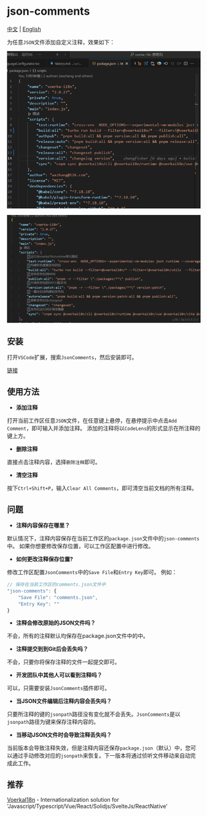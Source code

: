 # json-comments

[中文](./README_CN.md) | [English](./README.md) 

为任意`JSON`文件添加自定义注释，效果如下：

![](./preview.gif)

![](./preview2.gif)

## 安装

打开`VSCode`扩展，搜索`JsonComments`，然后安装即可。

[链接](https://marketplace.visualstudio.com/items?itemName=wxzhang.json-comments&ssr=false#review-details)

## 使用方法

- **添加注释**

打开当前工作区任意`JSON`文件，在任意键上悬停，在悬停提示中点击`Add Comment`，即可输入并添加注释。
添加的注释将以`CodeLens`的形式显示在所注释的键上方。

- **删除注释**

直接点击注释内容，选择`删除注释`即可。

- **清空注释**

按下`Ctrl+Shift+P`，输入`Clear All Comments`，即可清空当前文档的所有注释。


## 问题


- **注释内容保存在哪里？**

默认情况下，注释内容保存在当前工作区的`package.json`文件中的`json-comments`中。
如果你想要修改保存位置，可以工作区配置中进行修改。

- **如何更改注释保存位置?**

修改工作区配置`JsonComments`中的`Save File`和`Entry Key`即可。
例如：

```js
// 保存在当前工作区的comments.json文件中
"json-comments": {
    "Save File": "comments.json",
    "Entry Key": ""                
}
```
- **注释会修改原始的JSON文件吗？**

不会，所有的注释默认均保存在package.json文件中的<json-comments>中。

- **注释提交到到Git后会丢失吗？**

不会，只要你将保存注释的文件一起提交即可。

- **开发团队中其他人可以看到注释吗？**

可以，只需要安装`JsonComments`插件即可。

- **当JSON文件编辑后注释内容会丢失吗？**

只要所注释的键的`jsonpath`路径没有变化就不会丢失。`JsonComments`是以`jsonpath`路径为键来保存注释内容的。

- **当移动JSON文件时会导致注释丢失吗？**

当前版本会导致注释失效，但是注释内容还保存`package.json`（默认）中，您可以通过手动修改对应的`jsonpath`来恢复。下一版本将通过侦听文件移动来自动完成此工作。


## 推荐

[VoerkaI18n](https://github.com/zhangfisher/voerka-i18n) - Internationalization solution for 'Javascript/Typescript/Vue/React/Solidjs/SvelteJs/ReactNative'

 